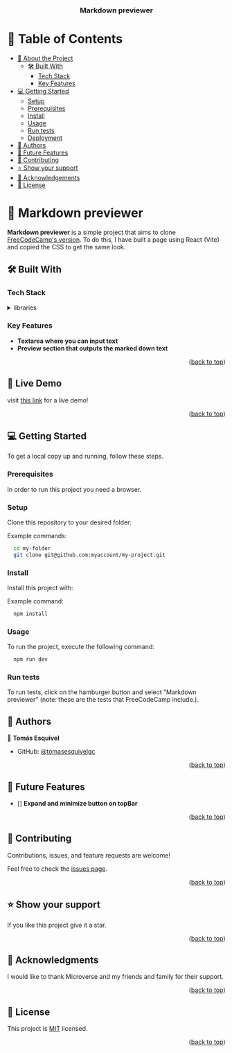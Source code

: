 <a name="readme-top"></a>

<div align="center">

  <h3><b>Markdown previewer</b></h3>

</div>

<!-- TABLE OF CONTENTS -->

# 📗 Table of Contents

- [📖 About the Project](#about-project)
  - [🛠 Built With](#built-with)
    - [Tech Stack](#tech-stack)
    - [Key Features](#key-features)
- [💻 Getting Started](#getting-started)
  - [Setup](#setup)
  - [Prerequisites](#prerequisites)
  - [Install](#install)
  - [Usage](#usage)
  - [Run tests](#run-tests)
  - [Deployment](#deployment)
- [👥 Authors](#authors)
- [🔭 Future Features](#future-features)
- [🤝 Contributing](#contributing)
- [⭐️ Show your support](#support)
- [🙏 Acknowledgements](#acknowledgements)
- [📝 License](#license)

<!-- PROJECT DESCRIPTION -->

# 📖 Markdown previewer <a name="about-project"></a>

**Markdown previewer** is a simple project that aims to clone [FreeCodeCamp's version](https://markdown-previewer.freecodecamp.rocks). To do this, I have built a page using React (Vite) and copied the CSS to get the same look.

## 🛠 Built With <a name="built-with"></a>

### Tech Stack <a name="tech-stack"></a>

<details>
  <summary>libraries</summary>
  <ul>
    <li><a href="https://reactjs.org/">React.js</a></li>
    <li><a href="https://vitejs.dev">Vite</a></li>
    <li><a href="https://cdnjs.com/libraries/marked">Marked</a></li>
  </ul>
  <summary>Languages</summary>
  <ul>
    <li><a href="https://lenguajecss.com/css/introduccion/que-es-css/">CSS</a></li>
    <li><a href="https://www.javascript.com">Javascript</a></li>
    <li><a href="https://html.com">HTML</a></li>
  </ul>
</details>

<!-- Features -->

### Key Features <a name="key-features"></a>

- **Textarea where you can input text**
- **Preview section that outputs the marked down text**

<p align="right">(<a href="#readme-top">back to top</a>)</p>

<!-- LIVE DEMO -->

## 🚀 Live Demo <a name="live-demo"></a>

visit [this link](https://tomasesquivelgc-markdown-previewer.netlify.app) for a live demo!

<p align="right">(<a href="#readme-top">back to top</a>)</p>

<!-- GETTING STARTED -->

## 💻 Getting Started <a name="getting-started"></a>

To get a local copy up and running, follow these steps.

### Prerequisites

In order to run this project you need a browser.

### Setup

Clone this repository to your desired folder:

Example commands:

```sh
  cd my-folder
  git clone git@github.com:myaccount/my-project.git
```

### Install

Install this project with:


Example command:

```sh
  npm install
```

### Usage

To run the project, execute the following command:

```sh
  npm run dev
```

### Run tests

To run tests, click on the hamburger button and select "Markdown previewer" (note: these are the tests that FreeCodeCamp include.).

<!-- AUTHORS -->

## 👥 Authors <a name="authors"></a>

👤 **Tomás Esquivel**

- GitHub: [@tomasesquivelgc](https://github.com/tomasesquivelgc)

<p align="right">(<a href="#readme-top">back to top</a>)</p>

<!-- FUTURE FEATURES -->

## 🔭 Future Features <a name="future-features"></a>

- [] **Expand and minimize button on topBar**

<p align="right">(<a href="#readme-top">back to top</a>)</p>

<!-- CONTRIBUTING -->

## 🤝 Contributing <a name="contributing"></a>

Contributions, issues, and feature requests are welcome!

Feel free to check the [issues page](../../issues/).

<p align="right">(<a href="#readme-top">back to top</a>)</p>

<!-- SUPPORT -->

## ⭐️ Show your support <a name="support"></a>

If you like this project give it a star.

<p align="right">(<a href="#readme-top">back to top</a>)</p>

<!-- ACKNOWLEDGEMENTS -->

## 🙏 Acknowledgments <a name="acknowledgements"></a>

I would like to thank Microverse and my friends and family for their support.

<p align="right">(<a href="#readme-top">back to top</a>)</p>

<!-- LICENSE -->

## 📝 License <a name="license"></a>

This project is [MIT](./LICENSE) licensed.

<p align="right">(<a href="#readme-top">back to top</a>)</p>